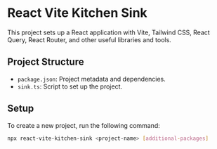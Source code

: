 # React Vite Kitchen Sink

This project sets up a React application with Vite, Tailwind CSS, React Query, React Router, and other useful libraries and tools.

## Project Structure

- `package.json`: Project metadata and dependencies.
- `sink.ts`: Script to set up the project.

## Setup

To create a new project, run the following command:

```sh
npx react-vite-kitchen-sink <project-name> [additional-packages]